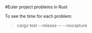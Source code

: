 #Euler project problems in Rust

To see the time for each problem:

> cargo test --release -- --nocapture
